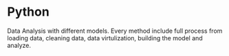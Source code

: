 # Python
Data Analysis with different models. Every method include full process from loading data, cleaning data, data virtulization, building the model and analyze.
